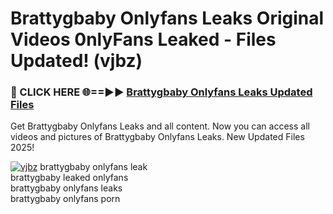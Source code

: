 # Brattygbaby Onlyfans Leaks Original Videos 0nlyFans Leaked - Files Updated! (vjbz)

<h3>🔴 CLICK HERE 🌐==►► <a href="https://tinyurl.com/4seja8ks" rel="nofollow">Brattygbaby Onlyfans Leaks Updated Files</a></h3>

Get Brattygbaby Onlyfans Leaks and all content. Now you can access all videos and pictures of Brattygbaby Onlyfans Leaks. New Updated Files 2025!

[![vjbz](https://i.imgur.com/EWjZXRe.gif)](https://tinyurl.com/4seja8ks)
brattygbaby onlyfans leak<br>
brattygbaby leaked onlyfans<br>
brattygbaby onlyfans leaks<br>
brattygbaby onlyfans porn